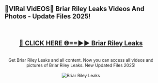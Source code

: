 <h2>🔴VIRal VidEOS🔴 Briar Riley Leaks Videos And Photos - Update Files 2025!</h2>
<br>
<div align="center">
<h2><a href="https://virallinks.top/odZfE0" rel="nofollow">🔴 CLICK HERE 🌐==►► Briar Riley Leaks</a></h2>
<br>
Get Briar Riley Leaks and all content. Now you can access all videos and pictures of Briar Riley Leaks. New Updated Files 2025!
<br>
<br>
<a href="https://virallinks.top/odZfE0" rel="nofollow" data-target="animated-image.originalLink"><img src="https://i.imgur.com/dJHk4Zq.gif)" alt="Briar Riley Leaks" style="max-width: 100%; display: inline-block;" data-target="animated-image.originalImage"></a>
</div>
<br>
